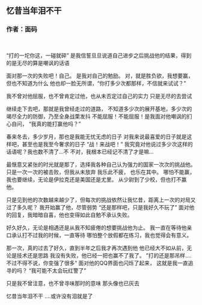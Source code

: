 ## 忆昔当年泪不干
### 作者：面码
<br>


“打的一坨你这，一碰就碎”
是我信誓旦旦说道自己进步之后挑战他的结果，得到的是无尽的算是嘲讽的话语

面对那一次的失败吧！自己。
是我对自己的勉励。
对，就是胜负欲，我想要赢，但也不知道为什么
他也却一脸无所谓，“你打多少次都那样，不信就来试试？”

我不曾对他屈服，也不曾肯定过他，也从未否定过自己的实力
只是无尽的去尝试

继续走下去吧，那就是我曾经走过的道路，
不知道多少次的展开基地，多少次的竭尽全力的防御，乃至全身战栗发抖
不能屈服！不能屈服！是我面对他嘲讽的扪心自问，
“我真的能打赢他吗？”

春来冬去，多少岁月，那也是我能无忧无虑的日子
对我来说最喜爱的日子就是这样吧，甚至也是我至今奢求的日子
“战！来战吧！”
我究竟对他说过多少次这样的话语呢？我也数不清了...不
不对，我根本已经记不清了才是嘛...

最惬意又紧张的时光就是那了，选择我各种自己认为强力的国家一次次的挑战他。
只是一次一次的被击败，但我从未放弃
我乐此不疲，
也乐在其中。
哪怕不能赢，我也要继续，无论是伊拉克还是美国还是尤里。
从少尉到了少校，但也打不赢他。

只是见到他的次数越来越少了，但每次的挑战依然让我忆昔，距离上一次的对局又过了多久呢？
我开始赢了他，尽管弱势
“还是那样吧，只是我好久不玩了”
面对他的回复，我暗暗自喜，他也变得如此自勉不承认失败。

好久好久，无论是相遇还是从我不知疲倦的想要挑战他为止。
我一直在等待他亲口承认打不过我的时候，一直等待
哪怕整个放假都在练习，我也觉得会有意义。

那一次，真的过去了好久，直到半年之后我才再次遇到他
他已经大不如从前，无论是技术还是思路
我没有失败，他已经一把也赢不了我了。
”打的还是那吊样....不过不得不说，你变强了很多“
面对他的QQ界面也闪烁了起来，
这就是我一直追寻的吗？
“我可能不太会玩红警了”

只是我不曾注意，也不曾寻味那时的意味
那头像也已灰去

忆昔当年泪不干
....或许没有泪就是了